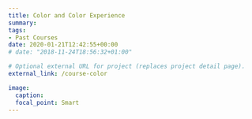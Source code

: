 ```yaml
---
title: Color and Color Experience
summary:
tags:
- Past Courses
date: 2020-01-21T12:42:55+00:00
# date: "2018-11-24T18:56:32+01:00"

# Optional external URL for project (replaces project detail page).
external_link: /course-color

image:
  caption:
  focal_point: Smart
---
```

